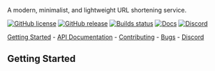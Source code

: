 A modern, minimalist, and lightweight URL shortening service.

[![GitHub license](https://img.shields.io/github/license/elevator-robot/expert-octo-doodle?style=flat-square)]()
[![GitHub release](https://img.shields.io/github/v/release/elevator-robot/expert-octo-doodle?style=flat-square)](https://github.com/Elevator-Robot/expert-octo-doodle/releases)
[![Builds status](https://img.shields.io/github/workflow/status/elevator-robot/expert-octo-doodle/build?style=flat-square)]()
[![Docs](https://img.shields.io/badge/docs-latest-brightgreen.svg?style=flat-square)](https://elevator-robot.github.io/expert-octo-doodle/)
[![Discord](https://img.shields.io/discord/211553152258932736?style=flat-square)](https://discord.gg/x467Mac2r8)

[Getting Started](#getting-started) - [API Documentation](https://elevator-robot.github.io/expert-octo-doodle/) - [Contributing](https://github.com/Elevator-Robot/expert-octo-doodle/blob/main/.github/CONTRIBUTING.md) - [Bugs](https://github.com/Elevator-Robot/expert-octo-doodle/issues) - [Discord](https://img.shields.io/discord/211553152258932736?style=flat-square)

## Getting Started

